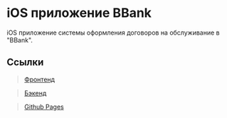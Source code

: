 # iOS приложение BBank

<p>
iOS приложение системы оформления договоров на обслуживание в "BBank".
</p>

<h2> Ссылки </h2>

> [Фронтенд](https://github.com/egoralyanov/Bank-Offer-Frontend)

> [Бэкенд](https://github.com/egoralyanov/bank-offer)
 
> [Github Pages](https://egoralyanov.github.io/Bank-Offer-Frontend/)
